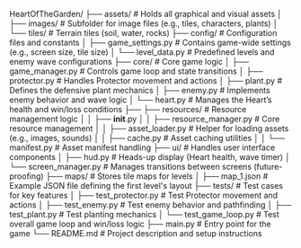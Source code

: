 

HeartOfTheGarden/
├── assets/                   # Holds all graphical and visual assets
│   ├── images/               # Subfolder for image files (e.g., tiles, characters, plants)
│   └── tiles/                # Terrain tiles (soil, water, rocks)
├── config/                   # Configuration files and constants
│   ├── game_settings.py      # Contains game-wide settings (e.g., screen size, tile size)
│   └── level_data.py         # Predefined levels and enemy wave configurations
├── core/                     # Core game logic
│   ├── game_manager.py       # Controls game loop and state transitions
│   ├── protector.py          # Handles Protector movement and actions
│   ├── plant.py              # Defines the defensive plant mechanics
│   ├── enemy.py              # Implements enemy behavior and wave logic
│   └── heart.py              # Manages the Heart’s health and win/loss conditions
├── ├── resources/         # Resource management logic
│   │   ├── __init__.py
│   │   ├── resource_manager.py # Core resource management
│   │   ├── asset_loader.py     # Helper for loading assets (e.g., images, sounds)
│   │   ├── cache.py            # Asset caching utilities
│   │   └── manifest.py         # Asset manifest handling
├── ui/                       # Handles user interface components
│   ├── hud.py                # Heads-up display (Heart health, wave timer)
│   └── screen_manager.py     # Manages transitions between screens (future-proofing)
├── maps/                     # Stores tile maps for levels
│   ├── map_1.json            # Example JSON file defining the first level's layout
├── tests/                    # Test cases for key features
│   ├── test_protector.py     # Test Protector movement and actions
│   ├── test_enemy.py         # Test enemy behavior and pathfinding
│   ├── test_plant.py         # Test planting mechanics
│   └── test_game_loop.py     # Test overall game loop and win/loss logic
├── main.py                   # Entry point for the game
└── README.md                 # Project description and setup instructions
